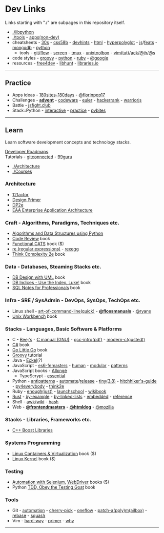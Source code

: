 # Dev Links

Links starting with "./" are subpages in this repository itself.

* [./libpython](libpython.md#python-libraries)
* [./tools](tools.md#tools) - [apps(non-dev)](https://www.notion.so/Apps-a0911d71491446678fb3c3a8233cbe5b)
* cheatsheets - [30s](https://www.30secondsofcode.org/) - [css58b](https://jrl.ninja/etc/1/) - [devhints](https://devhints.io/bash) - [html](https://htmlcheatsheet.com/) - [hyperpolyglot](http://hyperpolyglot.org/) - [js](https://mbeaudru.github.io/modern-js-cheatsheet/)/[feats](http://es6-features.org/) - [mongodb](https://www.bmc.com/blogs/mongodb-cheat-sheet/) - [python](https://www.pythonsheets.com/)
  - tools - [git](https://github.github.com/training-kit/)/[flow](https://danielkummer.github.io/git-flow-cheatsheet/) - [screen](https://kb.iu.edu/d/acuy) - [tmux](https://www.outcoldman.com/cheatsheets/tmux/) - [unixtoolbox](http://cb.vu/unixtoolbox.xhtml) - [vim](http://vimsheet.com/)([tut](http://www.viemu.com/a_vi_vim_graphical_cheat_sheet_tutorial.html))/[ack](https://github.com/mileszs/ack.vim#keyboard-shortcuts)/[@jh](https://github.com/jordanhudgens/vim-settings/blob/master/vim-cheat-sheet.md)/[@s](https://gist.github.com/stroparo/e848823768679273e58995f94e2f4049#file-vim-mkd)
* code styles - [groovy](http://groovy-lang.org/style-guide.html) - [python](https://pep8.org/) - [ruby](https://rubystyle.guide/) - [@google](https://google.github.io/styleguide/)
* resources - [free4dev](https://free-for.dev/#/) - [libhunt](https://libhunt.com/) - [libraries.io](https://libraries.io/)

---

## Practice

* Apps ideas - [180sites-180days](https://zube.io/blog/how-i-built-180-websites-in-180-days-and-became-a-yc-fellowship-founder/) - [@florinpop17](https://github.com/florinpop17/app-ideas)
* Challenges - **[advent](http://adventofcode.com/)** - [codewars](https://www.codewars.com/) - [euler](https://projecteuler.net) - [hackerrank](https://www.hackerrank.com/) - [warriorjs](https://warriorjs.com/)
* Battle - [jsfight.club](https://jsfight.club/)
* Stack::Python - [interactive](https://github.com/donnemartin/interactive-coding-challenges#interactive-coding-challenges) - [practice](http://www.practicepython.org/) - [pybites](https://pybit.es/pages/challenges.html)

---

## Learn

Learn software development concepts and technology stacks.

[Developer Roadmaps](https://roadmap.sh/)  
Tutorials - [gitconnected](https://gitconnected.com/learn/) - [99guru](https://www.guru99.com/)  

* [./Architecture](arch.md#architecture)
* [./Courses](courses.md#dev-courses)

### Architecture

* [12factor](https://12factor.net)
* [Design Primer](https://github.com/donnemartin/system-design-primer)
* [DP2e](https://htdp.org/2020-8-1/Book/)
* [EAA Enterprise Application Architecture](https://martinfowler.com/eaaCatalog/)

### Craft - Algorithms, Paradigms, Techniques etc.

* [Algorithms and Data Structures using Python](https://runestone.academy/runestone/books/published/pythonds/index.html)
* [Code Review](https://leanpub.com/whattolookforinacodereview) book
* [Functional CATS](https://leanpub.com/fpmortals-cats) book (\$)
* [re (regular expressions)](https://www.regular-expressions.info/) - [rexegg](http://www.rexegg.com/)
* [Think Complexity 2e](https://greenteapress.com/wp/think-complexity-2e/) book

### Data - Databases, Steaming Stacks etc.

* [DB Design with UML](https://web.csulb.edu/colleges/coe/cecs/dbdesign/dbdesign.php?page=intro.html) book
* [DB Indices - Use the Index, Luke!](https://use-the-index-luke.com/) book
* [SQL Notes for Professionals](https://goalkicker.com/SQLBook/) book

### Infra - SRE / SysAdmin - DevOps, SysOps, TechOps etc.

* Linux shell - [art-of-command-line(quick)](https://github.com/jlevy/the-art-of-command-line) - **[@flossmanuals](http://write.flossmanuals.net/command-line/introduction/)** - [@ryans](https://ryanstutorials.net/)
* [Unix Workbench](https://leanpub.com/unix) book

### Stacks - Languages, Basic Software & Platforms

* C - [Beej's](https://beej.us/guide/bgc/) - [C manual (GNU)](https://www.gnu.org/software/gnu-c-manual/) - [gcc-intro(pdf)](https://www.linuxlinks.com/wp-content/uploads/2019/07/An_Introduction_to_GCC-Brian_Gough.pdf) - [modern-c(gustedt)](https://modernc.gforge.inria.fr/)
* [C#](https://en.wikibooks.org/wiki/C_Sharp_Programming) book
* [Go Little Go](https://www.openmymind.net/The-Little-Go-Book/) book
* [Groovy](https://leanpub.com/groovytutorial/read) tutorial
* Java - [Eckel](https://leanpub.com/onjava8)(\?)
* JavaScript - [es6-femasters](https://frontendmasters.com/books/javascript-enlightenment/) - [human](https://read.humanjavascript.com/) - [modular](https://mjavascript.com/) - [patterns](https://addyosmani.com/resources/essentialjsdesignpatterns/book/)
* JavaScript books - [Allongé](https://leanpub.com/javascriptallongesix)
    - TypeScrypt - [essential](https://leanpub.com/essentialtypescript/read)
* Python - [antipatterns](https://docs.quantifiedcode.com/python-anti-patterns/) - [automate](https://automatetheboringstuff.com/)/[release](https://inventwithpython.com/blog/2019/10/07/whats-new-in-the-2nd-edition-of-automate-the-boring-stuff-with-python/) - [tiny(3.8)](https://github.com/mattharrison/Tiny-Python-3.8-Notebook/blob/master/python38.rst) - [hitchhiker's-guide](https://docs.python-guide.org/) - [py4everybody](https://www.py4e.com/book.php) - [think2e](https://greenteapress.com/wp/think-python-2e/)
* Ruby - [enough(just)](http://jasonkim.ca/projects/just_enough_ruby_to_get_by/) - [launchschool](https://launchschool.com/books/ruby) - [wikibook](https://en.wikibooks.org/wiki/Ruby_Programming)
* [Rust](https://doc.rust-lang.org/book/) - [by-example](https://doc.rust-lang.org/stable/rust-by-example/) - [by-linked-lists](https://rust-unofficial.github.io/too-many-lists/) - [embedded](https://rust-embedded.github.io/book/intro/) - [reference](https://doc.rust-lang.org/stable/reference/)
* Shell - [awk](https://www.grymoire.com/Unix/Awk.html)/[wiki](https://en.wikibooks.org/wiki/An_Awk_Primer) - [bash](https://guide.bash.academy/)
* Web - **[@frontendmasters](https://frontendmasters.com/books/front-end-handbook/2019/)** - **[@htmldog](https://www.htmldog.com/)** - [@mozilla](https://developer.mozilla.org/docs/Web)

### Stacks - Libraries, Frameworks etc.

* [C++ Boost Libraries](https://theboostcpplibraries.com/)

### Systems Programming

* [Linux Containers & Virtualization](https://www.apress.com/br/book/9781484262825#) book (\$)
* [Linux Kernel](https://leanpub.com/linuxkernel) book (\$)

### Testing

* [Automation with Selenium](http://zhimin.com/books/pwta), [WebDriver](https://leanpub.com/practical-web-test-automation) books (\$)
* Python [TDD, Obey the Testing Goat](https://www.obeythetestinggoat.com/pages/book.html#toc) book

### Tools

* Git - [automation](https://www.onwebsecurity.com/configuration/automating-repetitive-git-setup-tasks.html) - [cherry-pick](https://mijingo.com/blog/using-git-cherry-pick) - [oneflow](http://endoflineblog.com/oneflow-a-git-branching-model-and-workflow) - [patch-a(pply)m(ailbox)](https://mijingo.com/blog/creating-and-applying-patch-files-in-git) - [rebase](https://www.atlassian.com/git/tutorials/rewriting-history/git-rebase) - [squash](https://driggl.com/blog/a/how-squashing-commits-can-improve-your-git-workflow)
* Vim - [hard-way](http://learnvimscriptthehardway.stevelosh.com) - [primer](https://danielmiessler.com/study/vim/) - [why](http://www.viemu.com/a-why-vi-vim.html)

---
